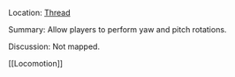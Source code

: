 Location: [Thread](https://discord.com/channels/1092928496474521700/1121857211593936997)

Summary:
Allow players to perform yaw and pitch rotations.

Discussion:
Not mapped.

[[Locomotion]]